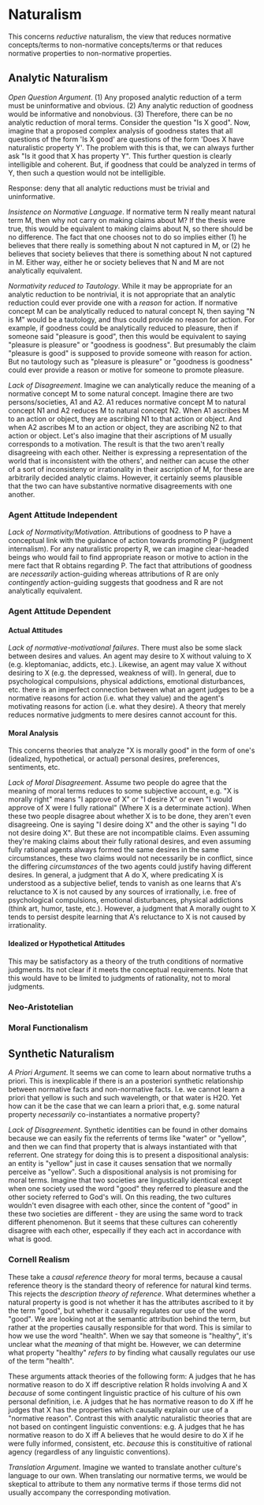 # Naturalism

This concerns *reductive* naturalism, the view that reduces normative concepts/terms to non-normative concepts/terms or that reduces normative properties to non-normative properties.

## Analytic Naturalism

*Open Question Argument*. (1) Any proposed analytic reduction of a term must be uninformative and obvious. (2) Any analytic reduction of goodness would be informative and nonobvious. (3) Therefore, there can be no analytic reduction of moral terms. Consider the question "Is X good". Now, imagine that a proposed complex analysis of goodness states that all questions of the form 'Is X good' are questions of the form 'Does X have naturalistic property Y'. The problem with this is that, we can always further ask "Is it good that X has property Y". This further question is clearly intelligible and coherent. But, if goodness that could be analyzed in terms of Y, then such a question would not be intelligible.

Response: deny that all analytic reductions must be trivial and uninformative.

*Insistence on Normative Language*. If normative term N really meant natural term M, then why not carry on making claims about M? If the thesis were true, this would be equivalent to making claims about N, so there should be no difference. The fact that one chooses not to do so implies either (1) he believes that there really is something about N not captured in M, or (2) he believes that society believes that there is something about N not captured in M. Either way, either he or society believes that N and M are not analytically equivalent.

*Normativity reduced to Tautology*. While it may be appropriate for an analytic reduction to be nontrivial, it is not appropriate that an analytic reduction could ever provide one with a *reason* for action. If normative concept M can be analytically reduced to natural concept N, then saying "N is M" would be a tautology, and thus could provide no reason for action. For example, if goodness could be analytically reduced to pleasure, then if someone said "pleasure is good", then this would be equivalent to saying "pleasure is pleasure" or "goodness is goodness". But presumably the claim "pleasure is good" is supposed to provide someone with reason for action. But no tautology such as "pleasure is pleasure" or "goodness is goodness" could ever provide a reason or motive for someone to promote pleasure.

*Lack of Disagreement*. Imagine we can analytically reduce the meaning of a normative concept M to some natural concept. Imagine there are two persons/societies, A1 and A2. A1 reduces normative concept M to natural concept N1 and A2 reduces M to natural concept N2. When A1 ascribes M to an action or object, they are ascribing N1 to that action or object. And when A2 ascribes M to an action or object, they are ascribing N2 to that action or object. Let's also imagine that their ascriptions of M usually corresponds to a motivation. The result is that the two aren't really disagreeing with each other. Neither is expressing a representation of the world that is inconsistent with the others', and neither can acuse the other of a sort of inconsisteny or irrationality in their ascription of M, for these are arbitrarily decided analytic claims. However, it certainly seems plausible that the two can have substantive normative disagreements with one another.

### Agent Attitude Independent

*Lack of Normativity/Motivation*. Attributions of goodness to P have a conceptual link with the guidance of action towards promoting P (judgment internalism). For any naturalistic property R, we can imagine clear-headed beings who would fail to find appropriate reason or motive to action in the mere fact that R obtains regarding P. The fact that attributions of goodness are *necessarily* action-guiding whereas attributions of R are only *contingently* action-guiding suggests that goodness and R are not analytically equivalent.

### Agent Attitude Dependent

#### Actual Attitudes

*Lack of normative-motivational failures*. There must also be some slack between desires and values. An agent may desire to X without valuing to X (e.g. kleptomaniac, addicts, etc.). Likewise, an agent may value X without desiring to X (e.g. the depressed, weakness of will). In general, due to psychological compulsions, physical addictions, emotional disturbances, etc. there is an imperfect connection between what an agent judges to be a normative reasons for action (i.e. what they value) and the agent's motivating reasons for action (i.e. what they desire). A theory that merely reduces normative judgments to mere desires cannot account for this.

#### Moral Analysis

This concerns theories that analyze "X is morally good" in the form of one's (idealized, hypothetical, or actual) personal desires, preferences, sentiments, etc.

*Lack of Moral Disagreement*. Assume two people do agree that the meaning of moral terms reduces to some subjective account, e.g. "X is morally right" means "I approve of X" or "I desire X" or even "I would approve of X were I fully rational" (Where X is a determinate action). When these two people disagree about whether X is to be done, they aren't even disagreeing. One is saying "I desire doing X" and the other is saying "I do not desire doing X". But these are not incompatible claims. Even assuming they're making claims about their fully rational desires, and even assuming fully rational agents always formed the same desires in the same circumstances, these two claims would not necessarily be in conflict, since the differing *circumstances* of the two agents could justify having different desires. In general, a judgment that A do X, where predicating X is understood as a subjective belief, tends to vanish as one learns that A's reluctance to X is not caused by any sources of irrationally, i.e. free of psychological compulsions, emotional disturbances, physical addictions (think art, humor, taste, etc.). However, a judgment that A morally ought to X tends to persist despite learning that A's reluctance to X is not caused by irrationality.

#### Idealized or Hypothetical Attitudes

This may be satisfactory as a theory of the truth conditions of normative judgments. Its not clear if it meets the conceptual requirements. Note that this would have to be limited to judgments of rationality, not to moral judgments.

### Neo-Aristotelian


### Moral Functionalism


## Synthetic Naturalism

*A Priori Argument*. It seems we can come to learn about normative truths a priori. This is inexplicable if there is an a posteriori synthetic relationship between normative facts and non-normative facts. I.e. we cannot learn a priori that yellow is such and such wavelength, or that water is H2O. Yet how can it be the case that we can learn a priori that, e.g. some natural property *necessarily* co-instantiates a normative property? 

*Lack of Disagreement*. Synthetic identities can be found in other domains because we can easily fix the referrents of terms like "water" or "yellow", and then we can find that property that is always instantiated with that referrent. One strategy for doing this is to present a dispositional analysis: an entity is "yellow" just in case it causes sensation that we normally perceive as "yellow". Such a dispositional analysis is not promising for moral terms. Imagine that two societies are lingustically identical except when one society used the word "good" they referred to pleasure and the other society referred to God's will. On this reading, the two cultures wouldn't even disagree with each other, since the content of "good" in these two societies are different - they are using the same word to track different phenomenon. But it seems that these cultures can coherently disagree with each other, especailly if they each act in accordance with what is good.

### Cornell Realism

These take a *causal reference theory* for moral terms, because a causal reference theory is the standard theory of reference for natural kind terms. This rejects the *description theory of reference*. What determines whether a natural property is good is not whether it has the attributes ascribed to it by the term "good", but whether it causally regulates our use of the word "good". We are looking not at the semantic attribution behind the term, but rather at the properties causally responsible for that word. This is similar to how we use the word "health". When we say that someone is "healthy", it's unclear what the *meaning* of that might be. However, we can determine what property "healthy" *refers to* by finding what causally regulates our use of the term "health".

These arguments attack theories of the following form: A judges that he has normative reason to do X iff descriptive relation R holds involving A and X *because* of some contingent linguistic practice of his culture of his own personal definition, i.e. A judges that he has normative reason to do X iff he judges that X has the properties which causally explain our use of a "normative reason". Contrast this with analytic naturalistic theories that are not based on contingent linguistic conventions: e.g. A judges that he has normative reason to do X iff A believes that he would desire to do X if he were fully informed, consistent, etc. *because* this is constituitive of rational agency (regardless of any linguistic conventions).

*Translation Argument*. Imagine we wanted to translate another culture's language to our own. When translating our normative terms, we would be skeptical to attribute to them any normative terms if those terms did not usually accompany the corresponding motivation.